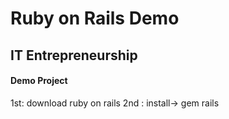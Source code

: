 # Ruby on Rails Demo
## IT Entrepreneurship 
#### Demo Project 

1st: download ruby on rails
2nd : install-> gem rails
 
